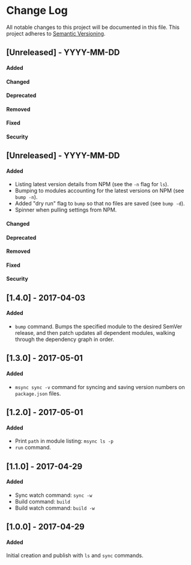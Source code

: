 # Change Log
All notable changes to this project will be documented in this file.
This project adheres to [Semantic Versioning](http://semver.org/).


## [Unreleased] - YYYY-MM-DD
#### Added
#### Changed
#### Deprecated
#### Removed
#### Fixed
#### Security

## [Unreleased] - YYYY-MM-DD
#### Added
- Listing latest version details from NPM (see the `-n` flag for `ls`).
- Bumping to modules accounting for the latest versions on NPM (see `bump -n`).
- Added "dry run" flag to `bump` so that no files are saved (see `bump -d`).
- Spinner when pulling settings from NPM.
#### Changed
#### Deprecated
#### Removed
#### Fixed
#### Security


## [1.4.0] - 2017-04-03
#### Added
- `bump` command. Bumps the specified module to the desired SemVer release, and then patch updates all dependent modules, walking through the dependency graph in order.
  


## [1.3.0] - 2017-05-01
#### Added
- `msync sync -v` command for syncing and saving version numbers on `package.json` files.


## [1.2.0] - 2017-05-01
#### Added
- Print `path` in module listing: `msync ls -p`
- `run` command.



## [1.1.0] - 2017-04-29
#### Added
- Sync watch command: `sync -w`
- Build command: `build`
- Build watch command: `build -w`



## [1.0.0] - 2017-04-29
#### Added
Initial creation and publish with `ls` and `sync` commands.
